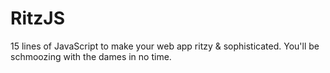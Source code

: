 RitzJS
======

15 lines of JavaScript to make your web app ritzy &amp; sophisticated. You'll be schmoozing with the dames in no time.
